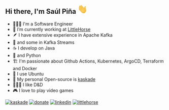 <h2 align="left">Hi there, I'm Saúl Piña <img src="https://raw.githubusercontent.com/ABSphreak/ABSphreak/master/gifs/Hi.gif" height="30" /></h2>

- 🧑🏽‍💻 I'm a Software Engineer
- 🐎 I’m currently working at [LittleHorse](https://github.com/littlehorse-enterprises)
- 🪶 I have extensive experience in Apache Kafka
- 🦦 and some in Kafka Streams
- ☕ I develop on Java
- 🐍 and Python
- 🏗️ I'm passionate about Github Actions, Kubernetes, ArgoCD, Terraform and Docker
- 🐧 I use Ubuntu
- 🚀 My personal Open-source is [kaskade](https://github.com/sauljabin/kaskade)
- 🧙🏾‍♂️ I like D&D
- 🎮 I love to play video games

[![kaskade](https://img.shields.io/badge/kaskade-af5fd7)](https://github.com/sauljabin/kaskade)
[![donate](https://img.shields.io/badge/donate-EA4AAA)](https://github.com/sponsors/sauljabin)
[![linkedin](https://img.shields.io/badge/linkedin-0A66C2)](https://www.linkedin.com/in/sauljabin)
[![littlehorse](https://img.shields.io/badge/littlehorse-gray)](https://github.com/littlehorse-enterprises/littlehorse)
